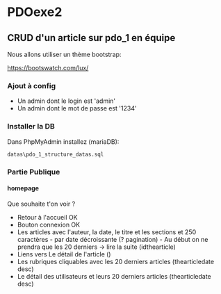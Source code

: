 # PDOexe2

## CRUD d'un article sur pdo_1 en équipe

Nous allons utiliser un thème bootstrap:

https://bootswatch.com/lux/

### Ajout à config
- Un admin dont le login est 'admin'
- Un admin dont le mot de passe est '1234' 

### Installer la DB
Dans PhpMyAdmin installez (mariaDB):

    datas\pdo_1_structure_datas.sql


### Partie Publique

#### homepage
Que souhaite t'on voir ?
- Retour à l'accueil OK
- Bouton connexion OK
- Les articles avec l'auteur, la date, le titre et les sections et 250 caractères - par date décroissante (? pagination) - Au début on ne prendra que les 20 derniers -> lire la suite (idthearticle)
- Liens vers Le détail de l'article ()
- Les rubriques cliquables avec les 20 derniers articles (thearticledate desc)
- Le détail des utilisateurs et leurs 20 derniers articles (thearticledate desc)